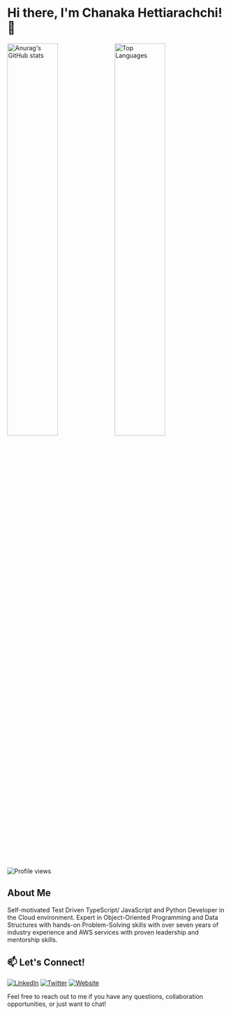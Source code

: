 # Hi there, I'm Chanaka Hettiarachchi! 👋

<div style="">
  <img src="https://github-readme-stats.vercel.app/api?username=chanakaHetti&show_icons=true&theme=radical" alt="Anurag's GitHub stats" style="width: 48%;" />
  <img src="https://github-readme-stats.vercel.app/api/top-langs/?username=chanakaHetti&layout=compact&theme=radical" alt="Top Languages" style="width: 48%;" />
</div>

![Profile views](https://komarev.com/ghpvc/?username=chanakaHetti&color=blue)



## About Me

Self-motivated Test Driven TypeScript/ JavaScript and Python Developer in the Cloud environment. Expert in Object-Oriented Programming and Data Structures with hands-on Problem-Solving skills with over seven years of industry experience and AWS services with proven leadership and mentorship skills.

## 📫 Let's Connect!

[![LinkedIn](https://img.shields.io/badge/LinkedIn-blue?style=for-the-badge&logo=linkedin)](https://www.linkedin.com/in/YOUR_USERNAME)
[![Twitter](https://img.shields.io/badge/Twitter-blue?style=for-the-badge&logo=twitter)](https://twitter.com/YOUR_USERNAME)
[![Website](https://img.shields.io/badge/Website-blue?style=for-the-badge&logo=google-chrome)](https://yourwebsite.com)

Feel free to reach out to me if you have any questions, collaboration opportunities, or just want to chat!
